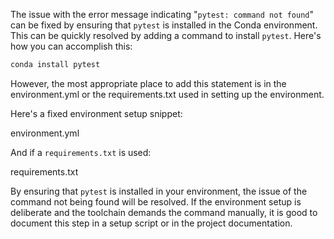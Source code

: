 The issue with the error message indicating "`pytest: command not found`" can be fixed by ensuring that `pytest` is installed in the Conda environment. This can be quickly resolved by adding a command to install `pytest`. Here's how you can accomplish this:

```bash
conda install pytest
```

However, the most appropriate place to add this statement is in the environment.yml or the requirements.txt used in setting up the environment. 

Here's a fixed environment setup snippet:

<change>
<file change-number-for-this-file="1">environment.yml</file>
<original line-count="1" no-ellipsis="true"><![CDATA[
name: myenv
channels:
  - defaults
dependencies:
  - python=3.8
  - numpy
  - pandas
  - matplotlib
  - seaborn
]]></original>
<modified no-ellipsis="true"><![CDATA[
name: myenv
channels:
  - defaults
dependencies:
  - python=3.8
  - numpy
  - pandas
  - matplotlib
  - seaborn
  - pytest
]]></modified>
</change>

And if a `requirements.txt` is used:

<change>
<file change-number-for-this-file="1">requirements.txt</file>
<original line-count="1" no-ellipsis="true"><![CDATA[
numpy
pandas
matplotlib
seaborn
]]></original>
<modified no-ellipsis="true"><![CDATA[
numpy
pandas
matplotlib
seaborn
pytest
]]></modified>
</change>

By ensuring that `pytest` is installed in your environment, the issue of the command not being found will be resolved. If the environment setup is deliberate and the toolchain demands the command manually, it is good to document this step in a setup script or in the project documentation.